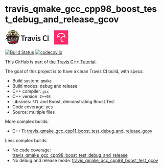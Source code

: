 # travis_qmake_gcc_cpp98_boost_test_debug_and_release_gcov

[![Travis CI logo](TravisCI.png)](https://travis-ci.org)
![Whitespace](Whitespace.png)
[![Codecov logo](Codecov.png)](https://www.codecov.io)

[![Build Status](https://travis-ci.org/richelbilderbeek/travis_qmake_gcc_cpp98_boost_test_debug_and_release_gcov.svg?branch=master)](https://travis-ci.org/richelbilderbeek/travis_qmake_gcc_cpp98_boost_test_debug_and_release_gcov)
[![codecov.io](https://codecov.io/github/richelbilderbeek/travis_qmake_gcc_cpp98_boost_test_debug_and_release_gcov/coverage.svg?branch=master)](https://codecov.io/github/richelbilderbeek/travis_qmake_gcc_cpp98_boost_test_debug_and_release_gcov?branch=master)

This GitHub is part of [the Travis C++ Tutorial](https://github.com/richelbilderbeek/travis_cpp_tutorial).

The goal of this project is to have a clean Travis CI build, with specs:
 * Build system: `qmake`
 * Build modes: debug and release
 * C++ compiler: `gcc`
 * C++ version: `C++98`
 * Libraries: `STL` and Boost, demonstrating Boost.Test
 * Code coverage: yes
 * Source: multiple files

More complex builds:
 * C++11: [travis_qmake_gcc_cpp11_boost_test_debug_and_release_gcov](https://www.github.com/richelbilderbeek/travis_qmake_gcc_cpp11_boost_test_debug_and_release_gcov)

Less complex builds:
 * No code coverage: [travis_qmake_gcc_cpp98_boost_test_debug_and_release](https://www.github.com/richelbilderbeek/travis_qmake_gcc_cpp98_boost_test_debug_and_release)
 * No debug and release mode: [travis_qmake_gcc_cpp98_boost_test_gcov](https://www.github.com/richelbilderbeek/travis_qmake_gcc_cpp98_boost_test_gcov)

